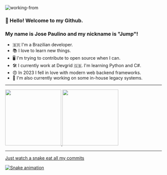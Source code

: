![working-from](https://github.com/jspaulino/jspaulino/assets/5365775/c83cdc63-4937-43b7-b1cd-af6c03971bc6)  

### 👋 Hello! Welcome to my Github.
### My name is Jose Paulino and my nickname is "Jump"!

- 🇧🇷 I'm a Brazilian developer.
- 📚 I love to learn new things.
- 🖥️ I'm trying to contribute to open source when I can.
- 🛠️ I currently work at Devgrid 🇬🇧. I'm learning Python and C#. 
- 😍 In 2023 I fell in love with modern web backend frameworks. 
- 🤖 I'm also currently working on some in-house legacy systems.
---
<div>
<a href="https://github.com/jspaulino">
<img height="180em" src="https://github-readme-stats.vercel.app/api/top-langs/?username=jspaulino&layout=compact&langs_count=7&theme=dracula"/>
<img height="180em" src="https://github-readme-stats.vercel.app/api?username=jspaulino&show_icons=true&theme=dracula&include_all_commits=true&count_private=true"/>
</div>
  
---

  Just watch a snake eat all my commits
  
![Snake animation](https://github.com/jspaulino/jspaulino/blob/output/github-contribution-grid-snake.svg)




